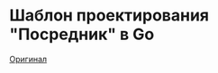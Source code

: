 # Шаблон проектирования "Посредник" в Go

[Оригинал](https://golangbyexample.com/mediator-design-pattern-golang/)
